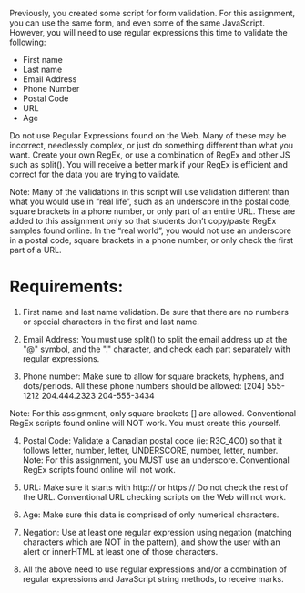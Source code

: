 Previously, you created some script for form validation. For this assignment, you can
use the same form, and even some of the same JavaScript. However, you will need to
use regular expressions this time to validate the following:
- First name
- Last name
- Email Address
- Phone Number
- Postal Code
- URL
- Age

Do not use Regular Expressions found on the Web. Many of these may be incorrect,
needlessly complex, or just do something different than what you want. Create your own
RegEx, or use a combination of RegEx and other JS such as split(). You will receive a
better mark if your RegEx is efficient and correct for the data you are trying to validate.

Note: Many of the validations in this script will use validation different than what you
would use in “real life”, such as an underscore in the postal code, square brackets
in a phone number, or only part of an entire URL. These are added to this assignment
only so that students don’t copy/paste RegEx samples found online. In the “real
world”, you would not use an underscore in a postal code, square brackets in a phone
number, or only check the first part of a URL.

# Requirements:

1. First name and last name validation. Be sure that there are no numbers or special
characters in the first and last name.

2. Email Address: You must use split() to split the email address up at the "@"
symbol, and the "." character, and check each part separately with regular
expressions.

3. Phone number: Make sure to allow for square brackets, hyphens, and
dots/periods. All these phone numbers should be allowed:
[204] 555-1212
204.444.2323
204-555-3434
   
Note: For this assignment, only square brackets [] are allowed. Conventional
RegEx scripts found online will NOT work. You must create this yourself.

4. Postal Code: Validate a Canadian postal code (ie: R3C_4C0) so that it follows
letter, number, letter, UNDERSCORE, number, letter, number.
Note: For this assignment, you MUST use an underscore. Conventional RegEx
scripts found online will not work.

5. URL: Make sure it starts with http:// or https:// Do not check the rest of the URL.
Conventional URL checking scripts on the Web will not work.

6. Age: Make sure this data is comprised of only numerical characters.
 
7. Negation: Use at least one regular expression using negation (matching
characters which are NOT in the pattern), and show the user with an alert or
innerHTML at least one of those characters.

8. All the above need to use regular expressions and/or a combination of regular
expressions and JavaScript string methods, to receive marks.
